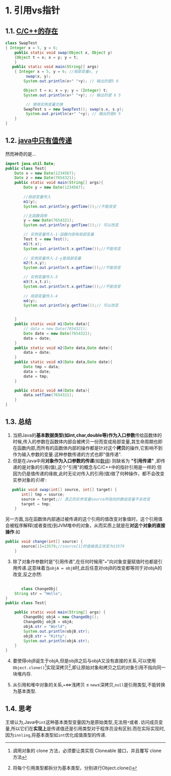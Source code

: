 # 1. 引用vs指针
## 1.1. [C/C++的存在](https://blog.csdn.net/JianZhiZG/article/details/1427086)
```java
class SwapTest 
{ Integer x = 5, y = 6;
    public static void swap(Object x, Object y)
    {Object t = x; x = y; y = t; 
    }
   public static void main(String[] args)
    { Integer x = 5, y = 6; //局部变量x, y
         swap(x, y); 
        System.out.println(x+" "+y); // 输出的是5 6 

        Object t = x; x = y; y = (Integer) t; 
        System.out.println(x+" "+y); // 输出的是 6 5

         // 使用实例变量交换 
        SwapTest s = new SwapTest(); swap(s.x, s.y);
         System.out.println(x+" "+y); // 输出的是6 5
    } 
}
```
## 1.2. [java中只有值传递](https://blog.csdn.net/qq_35923749/article/details/79703700)
然而神奇的是...
```java
import java.util.Date;
public class Test{
    Date x = new Date(1234567);
    Date z = new Date(7654321);
    public static void main(String[] args){
        Date y = new Date(1234567);
        
        //局部变量传入
        m1(y);
        System.out.println(y.getTime());//不能改变

        //主函数调用
        y = new Date(7654321);
        System.out.println(y.getTime());// 可以改变

        // 实例变量传入-1-函数内部有局部变量
        Test t = new Test();
        m1(t.x);
        System.out.println(t.x.getTime());//不能改变
        
        // 实例变量传入-2-y是局部变量
        m2(t.x,y);
        System.out.println(t.x.getTime());//不能改变

        // 实例变量传入-3
        m3(t.x,t.z);
        System.out.println(t.x.getTime());//不能改变
        
        // 局部变量传入-4
        m4(y);
        System.out.println(y.getTime());// 可以改变


    }
    public static void m1(Date data){
        // data = new Date(7654321);
        Date date = new Date(7654321);
        data = date;
    }
    public static void m2(Date data,Date date){
        data = date;
    }
    public static void m3(Date data,Date date){
        Date tmp = data;
        data = date;
        date = tmp;
    }

    public static void m4(Date data){
        data.setTime(7654321);
    }
}
```
## 1.3. 总结
1. 当把Java的**基本数据类型(如int,char,double等)作为入口参数**传给函数体的时候,传入的参数在函数体内部会被拷贝一份而变成局部变量,其生命周期也即在函数内部,而所有的函数体内部的操作都是针对这个**拷贝**的操作,它影响不到作为输入参数的变量.这种参数传递的方式也即"值传递".
2. 但是在Java中用**对象作为入口参数的传递**(如[数组](https://blog.csdn.net/dadoneo/article/details/6577976?reload)) 则缺省为 **"引用传递"** ,即传递的是对象的引用(值),这个"引用"的概念与C/C++中的指针引用是一样的.但因为仍是值传递的缘故,此时无论对传入的引用(值)做了何种操作，都不会改变实参对象的*引用* :
```java
   public void swap(int[] source, int[] target) {
       int[] tmp = source;
       source = target;// 真正的实参变量source所指向的数组变量不会改变
       target = tmp;
    }
```
另一方面,当在函数体内部通过被传递的这个引用的值改变对象值时，这个引用值会被程序解释(或者查找)到JVM堆中的对象，从而实质上就是在**对这个对象的直接操作**.如
```java 
public void change(int[] source) {
       source[1]=13579;//source[1]的值被真正改变为13579
    }
```

3. 除了对象作参数时是"引用传递",在任何时候用"`=`"向对象变量赋值时也都是引用传递.这意味着当`objA = objB`时,此后任意对objB的改变都等同于对objA的改变,反之亦然:  
```java
       
       class ChangeObj{
    String str = "Hello";
}
public class Test{

    public static void main(String[] args) {
        ChangeObj objA = new ChangeObj();
        ChangeObj objB = objA;
        objA.str = "World";
        System.out.println(objB.str);
        objB.str = "Kitty";
        System.out.println(objA.str);
    }
}
```
4. 要使得objB诞生于objA,但是objB之后与objA又没有直接的关系,可以使用`Object.clone()`[^Note]实现深拷贝[^深拷贝],即让原始对象和拷贝之后的对象引用不指向同一块堆内存.

5. 从引用和堆中对象的关系,`=`$\iff$浅拷贝 $\leq$ `new`$\leq$深拷贝,`null`是引用类型,不能转换为基本类型.

[^Note]: 调用对象的 clone 方法，必须要让类实现 Cloneable 接口，并且覆写 clone 方法

[^深拷贝]:将每个引用类型都拆分为基本类型，分别进行Object.clone()[^浅拷贝]

[^浅拷贝]:[Java的深拷贝和浅拷贝](https://www.cnblogs.com/ysocean/p/8482979.html)

## 1.4. 思考
王垠认为,Java中`int`这种基本类型变量因为是原始类型,无法用`*`或者`.`访问成员变量,所以它们在**实现上**是传递值还是引用类型对于程序员没有区别.而在实际实现时,因为`innling`,将基本类型如`int`优化成值类型的传递.